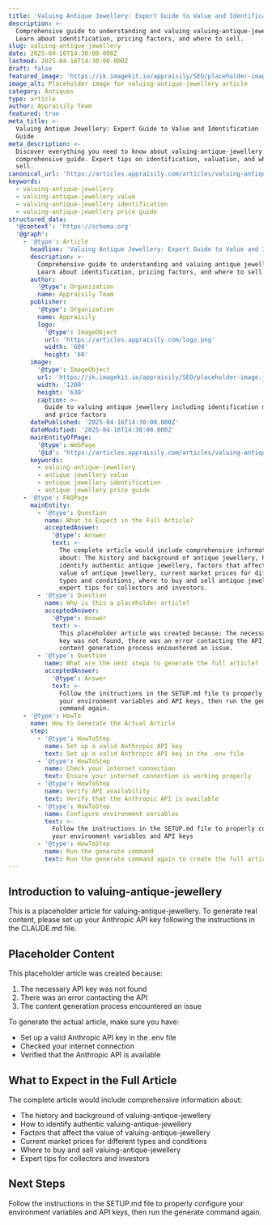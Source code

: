 ```yaml
---
title: 'Valuing Antique Jewellery: Expert Guide to Value and Identification'
description: >-
  Comprehensive guide to understanding and valuing valuing-antique-jewellery.
  Learn about identification, pricing factors, and where to sell.
slug: valuing-antique-jewellery
date: 2025-04-16T14:30:00.000Z
lastmod: 2025-04-16T14:30:00.000Z
draft: false
featured_image: 'https://ik.imagekit.io/appraisily/SEO/placeholder-image.jpg'
image_alt: Placeholder image for valuing-antique-jewellery article
category: Antiques
type: article
author: Appraisily Team
featured: true
meta_title: >-
  Valuing Antique Jewellery: Expert Guide to Value and Identification | Expert
  Guide
meta_description: >-
  Discover everything you need to know about valuing-antique-jewellery in this
  comprehensive guide. Expert tips on identification, valuation, and where to
  sell.
canonical_url: 'https://articles.appraisily.com/articles/valuing-antique-jewellery'
keywords:
  - valuing-antique-jewellery
  - valuing-antique-jewellery value
  - valuing-antique-jewellery identification
  - valuing-antique-jewellery price guide
structured_data:
  '@context': 'https://schema.org'
  '@graph':
    - '@type': Article
      headline: 'Valuing Antique Jewellery: Expert Guide to Value and Identification'
      description: >-
        Comprehensive guide to understanding and valuing antique jewellery.
        Learn about identification, pricing factors, and where to sell.
      author:
        '@type': Organization
        name: Appraisily Team
      publisher:
        '@type': Organization
        name: Appraisily
        logo:
          '@type': ImageObject
          url: 'https://articles.appraisily.com/logo.png'
          width: '600'
          height: '60'
      image:
        '@type': ImageObject
        url: 'https://ik.imagekit.io/appraisily/SEO/placeholder-image.jpg'
        width: '1200'
        height: '630'
        caption: >-
          Guide to valuing antique jewellery including identification methods
          and price factors
      datePublished: '2025-04-16T14:30:00.000Z'
      dateModified: '2025-04-16T14:30:00.000Z'
      mainEntityOfPage:
        '@type': WebPage
        '@id': 'https://articles.appraisily.com/articles/valuing-antique-jewellery'
      keywords:
        - valuing-antique-jewellery
        - antique jewellery value
        - antique jewellery identification
        - antique jewellery price guide
    - '@type': FAQPage
      mainEntity:
        - '@type': Question
          name: What to Expect in the Full Article?
          acceptedAnswer:
            '@type': Answer
            text: >-
              The complete article would include comprehensive information
              about: The history and background of antique jewellery, how to
              identify authentic antique jewellery, factors that affect the
              value of antique jewellery, current market prices for different
              types and conditions, where to buy and sell antique jewellery, and
              expert tips for collectors and investors.
        - '@type': Question
          name: Why is this a placeholder article?
          acceptedAnswer:
            '@type': Answer
            text: >-
              This placeholder article was created because: The necessary API
              key was not found, there was an error contacting the API, or the
              content generation process encountered an issue.
        - '@type': Question
          name: What are the next steps to generate the full article?
          acceptedAnswer:
            '@type': Answer
            text: >-
              Follow the instructions in the SETUP.md file to properly configure
              your environment variables and API keys, then run the generate
              command again.
    - '@type': HowTo
      name: How to Generate the Actual Article
      step:
        - '@type': HowToStep
          name: Set up a valid Anthropic API key
          text: Set up a valid Anthropic API key in the .env file
        - '@type': HowToStep
          name: Check your internet connection
          text: Ensure your internet connection is working properly
        - '@type': HowToStep
          name: Verify API availability
          text: Verify that the Anthropic API is available
        - '@type': HowToStep
          name: Configure environment variables
          text: >-
            Follow the instructions in the SETUP.md file to properly configure
            your environment variables and API keys
        - '@type': HowToStep
          name: Run the generate command
          text: Run the generate command again to create the full article
---
```


## Introduction to valuing-antique-jewellery

This is a placeholder article for valuing-antique-jewellery. To generate real content, please set up your Anthropic API key following the instructions in the CLAUDE.md file.

## Placeholder Content

This placeholder article was created because:

1. The necessary API key was not found
2. There was an error contacting the API
3. The content generation process encountered an issue

To generate the actual article, make sure you have:

- Set up a valid Anthropic API key in the .env file
- Checked your internet connection
- Verified that the Anthropic API is available

## What to Expect in the Full Article

The complete article would include comprehensive information about:

- The history and background of valuing-antique-jewellery
- How to identify authentic valuing-antique-jewellery
- Factors that affect the value of valuing-antique-jewellery
- Current market prices for different types and conditions
- Where to buy and sell valuing-antique-jewellery
- Expert tips for collectors and investors

## Next Steps

Follow the instructions in the SETUP.md file to properly configure your environment variables and API keys, then run the generate command again.
